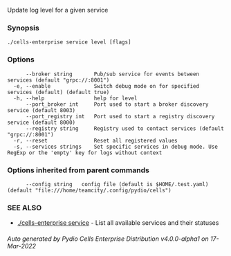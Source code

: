 Update log level for a given service

### Synopsis




```
./cells-enterprise service level [flags]
```

### Options

```
      --broker string       Pub/sub service for events between services (default "grpc://:8001")
  -e, --enable              Switch debug mode on for specified services (default) (default true)
  -h, --help                help for level
      --port_broker int     Port used to start a broker discovery service (default 8003)
      --port_registry int   Port used to start a registry discovery service (default 8000)
      --registry string     Registry used to contact services (default "grpc://:8001")
  -r, --reset               Reset all registered values
  -s, --services strings    Set specific services in debug mode. Use RegExp or the 'empty' key for logs without context
```

### Options inherited from parent commands

```
      --config string   config file (default is $HOME/.test.yaml) (default "file:///home/teamcity/.config/pydio/cells")
```

### SEE ALSO

* [./cells-enterprise service](./cells-enterprise-service)	 - List all available services and their statuses

###### Auto generated by Pydio Cells Enterprise Distribution v4.0.0-alpha1 on 17-Mar-2022
